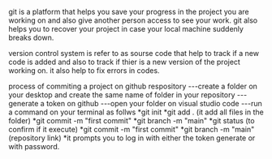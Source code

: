 git is a platform that helps you save your progress in the project you are working on and also give another person access to see your work. git also helps you to recover your project in case your local machine suddenly breaks down.

version control system is refer to as sourse code that help to track if a new code is added and also to track if thier is a new version of the project working on. it also help to fix errors in codes.

process of commiting a project on github respository
        ---create a folder on your desktop and create the same name of folder in your repository
        ---generate a token on github
        ---open your folder on visual studio code
        ---run a command on your terminal as follws
                *git init
                *git add . (it add all files in the folder)
                *git commit -m "first commit"
                *git branch -m "main"
                *git status (to confirm if it execute)
                *git commit -m "first commit"
                *git branch -m "main" (repository link)
                *it prompts you to log in with either the token generate or with password.